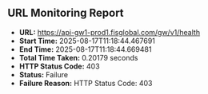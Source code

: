 ## URL Monitoring Report

- **URL:** https://api-gw1-prod1.fisglobal.com/gw/v1/health
- **Start Time:** 2025-08-17T11:18:44.467691
- **End Time:** 2025-08-17T11:18:44.669481
- **Total Time Taken:** 0.20179 seconds
- **HTTP Status Code:** 403
- **Status:** Failure
- **Failure Reason:** HTTP Status Code: 403
